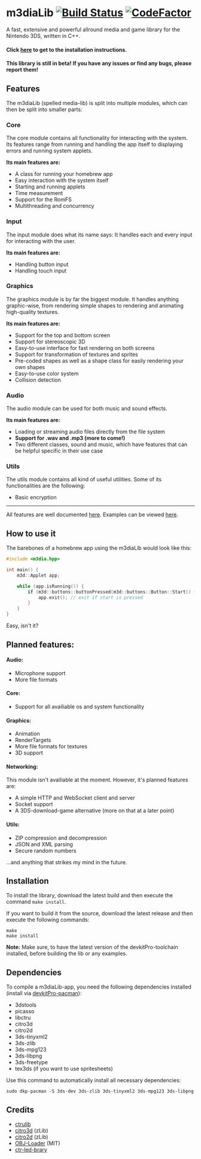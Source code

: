 # m3diaLib [![Build Status](https://travis-ci.org/m3diaLib-Team/m3diaLib-CTR.svg?branch=master)](https://travis-ci.org/StuntHacks/m3diaLib) [![CodeFactor](https://www.codefactor.io/repository/github/m3dialib-team/m3dialib-ctr/badge)](https://www.codefactor.io/repository/github/m3dialib-team/m3dialib-ctr)
A fast, extensive and powerful allround media and game library for the Nintendo 3DS, written in C++.

#### Click [here](#installation) to get to the installation instructions.

#### This library is still in beta! If you have any issues or find any bugs, please report them!

## Features
The m3diaLib (spelled media-lib) is split into multiple modules, which can then be split into smaller parts:

### Core
The core module contains all functionality for interacting with the system. Its features range from running and handling the app itself to displaying errors and running system applets.

**Its main features are:**
 * A class for running your homebrew app
 * Easy interaction with the system itself
 * Starting and running applets
 * Time measurement
 * Support for the RomFS
 * Multithreading and concurrency

### Input
The input module does what its name says: It handles each and every input for interacting with the user.

**Its main features are:**
 * Handling button input
 * Handling touch input

### Graphics
The graphics module is by far the biggest module. It handles anything graphic-wise, from rendering simple shapes to rendering and animating high-quality textures.

**Its main features are:**
 * Support for the top and bottom screen
 * Support for stereoscopic 3D
 * Easy-to-use interface for fast rendering on both screens
 * Support for transformation of textures and sprites
 * Pre-coded shapes as well as a shape class for easily rendering your own shapes
 * Easy-to-use color system
 * Collision detection

### Audio
The audio module can be used for both music and sound effects.

**Its main features are:**
 * Loading or streaming audio files directly from the file system
 * **Support for .wav and .mp3 (more to come!)**
 * Two different classes, sound and music, which have features that can be helpful specific in their use case

### Utils
The utils module contains all kind of useful utilities. Some of its functionalities are the following:

 * Basic encryption

---

All features are well documented [here](https://docs.stunthacks.eu/m3dialib/). Examples can be viewed [here](https://github.com/StuntHacks/m3d-examples).

## How to use it
The barebones of a homebrew app using the m3diaLib would look like this:

```cpp
#include <m3dia.hpp>

int main() {
    m3d::Applet app;

    while (app.isRunning()) {
        if (m3d::buttons::buttonPressed(m3d::buttons::Button::Start)) {
            app.exit(); // exit if start is pressed
        }
    }
}
```
Easy, isn't it?

## Planned features:
#### Audio:
 * Microphone support
 * More file formats

#### Core:
 * Support for all availiable os and system functionality

#### Graphics:
 * Animation
 * RenderTargets
 * More file formats for textures
 * 3D support

#### Networking:

This module isn't availiable at the moment. However, it's planned features are:
 * A simple HTTP and WebSocket client and server
 * Socket support
 * A 3DS-download-game alternative (more on that at a later point)

#### Utils:
 * ZIP compression and decompression
 * JSON and XML parsing
 * Secure random numbers

...and anything that strikes my mind in the future.

## Installation
To install the library, download the latest build and then execute the command `make install`.

If you want to build it from the source, download the latest release and then execute the following commands:

```
make
make install
```

**Note:** Make sure, to have the latest version of the devkitPro-toolchain installed, before building the lib or any examples.

## Dependencies
To compile a m3diaLib-app, you need the following dependencies installed (install via [devkitPro-pacman](https://devkitpro.org/wiki/devkitPro_pacman)):
 * 3dstools
 * picasso
 * libctru
 * citro3d
 * citro2d
 * 3ds-tinyxml2
 * 3ds-zlib
 * 3ds-mpg123
 * 3ds-libpng
 * 3ds-freetype
 * tex3ds (if you want to use spritesheets)

Use this command to automatically install all necessary dependencies:

`sudo dkp-pacman -S 3ds-dev 3ds-zlib 3ds-tinyxml2 3ds-mpg123 3ds-libpng`

## Credits
 * [ctrulib](https://github.com/smealum/ctrulib/)
 * [citro3d](https://github.com/fincs/citro3d) (zLib)
 * [citro2d](https://github.com/devkitPro/citro2d) (zLib)
 * [OBJ-Loader](https://github.com/Bly7/OBJ-Loader) (MIT)
 * [ctr-led-brary](https://github.com/mariohackandglitch/ctr-led-brary)
